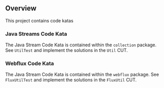 ## Overview

This project contains code katas 

### Java Streams Code Kata
The Java Stream Code Kata is contained within the `collection` package.  See `UtilTest` and implement the solutions in the `Util` CUT.

### Webflux Code Kata
The Java Stream Code Kata is contained within the `webflux` package.  See `FluxUtilTest` and implement the solutions in the `FluxUtil` CUT.